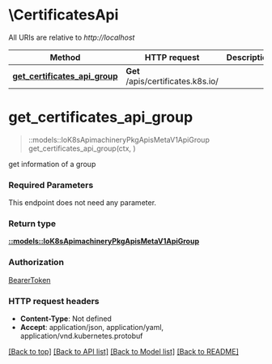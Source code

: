 # \CertificatesApi

All URIs are relative to *http://localhost*

Method | HTTP request | Description
------------- | ------------- | -------------
[**get_certificates_api_group**](CertificatesApi.md#get_certificates_api_group) | **Get** /apis/certificates.k8s.io/ | 


# **get_certificates_api_group**
> ::models::IoK8sApimachineryPkgApisMetaV1ApiGroup get_certificates_api_group(ctx, )


get information of a group

### Required Parameters
This endpoint does not need any parameter.

### Return type

[**::models::IoK8sApimachineryPkgApisMetaV1ApiGroup**](io.k8s.apimachinery.pkg.apis.meta.v1.APIGroup.md)

### Authorization

[BearerToken](../README.md#BearerToken)

### HTTP request headers

 - **Content-Type**: Not defined
 - **Accept**: application/json, application/yaml, application/vnd.kubernetes.protobuf

[[Back to top]](#) [[Back to API list]](../README.md#documentation-for-api-endpoints) [[Back to Model list]](../README.md#documentation-for-models) [[Back to README]](../README.md)

